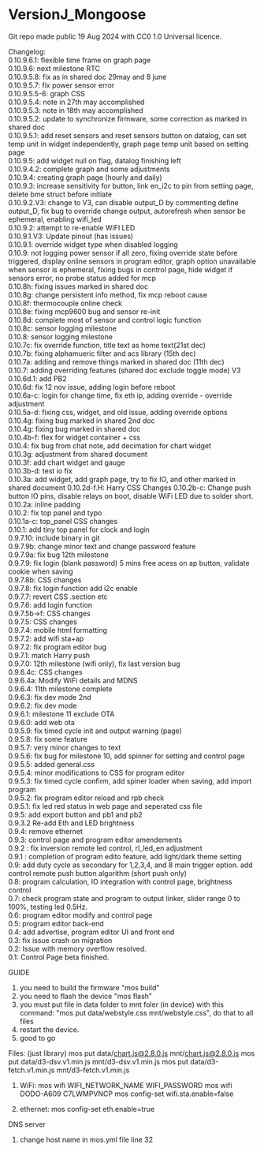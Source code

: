 # VersionJ_Mongoose

Git repo made public 19 Aug 2024 with CC0 1.0 Universal licence.

Changelog:<br/>
0.10.9.6.1: flexible time frame on graph page <br>
0.10.9.6: next milestone RTC<br>
0.10.9.5.8: fix as in shared doc 29may and 8 june<br>
0.10.9.5.7: fix power sensor error<br>
0.10.9.5.5-6: graph CSS<br>
0.10.9.5.4: note in 27th may accomplished<br>
0.10.9.5.3: note in 18th may accomplished<br>
0.10.9.5.2: update to synchronize firmware, some correction as marked in shared doc<br>
0.10.9.5.1: add reset sensors and reset sensors button on datalog, can set temp unit in widget independently, graph page temp unit based on setting page<br>
0.10.9.5: add widget null on flag, datalog finishing left<br>
0.10.9.4.2: complete graph and some adjustments<br>
0.10.9.4: creating graph page (hourly and daily)<br>
0.10.9.3: increase sensitivity for button, link en_i2c to pin from setting page, delete bme struct before initiate<br>
0.10.9.2.V3: change to V3, can disable output_D by commenting define output_D, fix bug to override change output, autorefresh when sensor be ephemeral, enabling wifi_led<br>
0.10.9.2: attempt to re-enable WiFI LED<br>
0.10.9.1.V3: Update pinout (has issues)<br>
0.10.9.1: override widget type when disabled logging<br>
0.10.9: not logging power sensor if all zero, fixing override state before triggered, display online sensors in program editor, graph option unavailable when sensor is ephemeral, fixing bugs in control page, hide widget if sensors error, no probe status added for mcp<br>
0.10.8h: fixing issues marked in shared doc<br>
0.10.8g: change persistent info method, fix mcp reboot cause<br>
0.10.8f: thermocouple online check<br>
0.10.8e: fixing mcp9600 bug and sensor re-init <br>
0.10.8d: complete most of sensor and control logic function <br>
0.10.8c: sensor logging milestone <br>
0.10.8: sensor logging milestone <br>
0.10.7c: fix override function, title text as home text(21st dec)<br>
0.10.7b: fixing alphamueric filter and acs library (15th dec)<br>
0.10.7a: adding and remove things marked in shared doc (11th dec)<br>
0.10.7: adding overriding features (shared doc exclude toggle mode) V3<br>
0.10.6d.1: add PB2<br>
0.10.6d: fix 12 nov issue, adding login before reboot<br>
0.10.6a-c: login for change time, fix eth ip, adding override - override adjustment<br>
0.10.5a-d: fixing css, widget, and old issue, adding override options<br>
0.10.4g:  fixing bug marked in shared 2nd doc<br>
0.10.4g:  fixing bug marked in shared doc<br>
0.10.4b-f: flex for widget container + css<br>
0.10.4: fix bug from chat note, add decimation for chart widget<br>
0.10.3g: adjustment from shared document<br>
0.10.3f: add chart widget and gauge<br>
0.10.3b-d: test io fix<br>
0.10.3a: add widget, add graph page, try to fix IO, and other marked in shared document
0.10.2d-f.H: Harry CSS Changes
0.10.2b-c: Change push button IO pins, disable relays on boot, disable WiFi LED due to solder short.
0.10.2a: inline padding<br>
0.10.2: fix top panel and typo<br>
0.10.1a-c: top_panel CSS changes<br>
0.10.1: add tiny top panel for clock and login <br>
0.9.7.10: include binary in git<br>
0.9.7.9b: change minor text and change password feature<br>
0.9.7.9a: fix bug 12th milestone<br>
0.9.7.9: fix login (blank password) 5 mins free acess on ap button, validate cookie when saving<br>
0.9.7.8b: CSS changes<br>
0.9.7.8: fix login function add i2c enable<br>
0.9.7.7: revert CSS .section etc<br>
0.9.7.6: add login function<br>
0.9.7.5b->f: CSS changes<br>
0.9.7.5: CSS changes<br>
0.9.7.4: mobile html formatting<br>
0.9.7.2: add wifi sta+ap<br>
0.9.7.2: fix program editor bug<br>
0.9.7.1: match Harry push<br>
0.9.7.0: 12th milestone (wifi only), fix last version bug<br>
0.9.6.4c: CSS changes<br>
0.9.6.4a: Modify WiFi details and MDNS<br>
0.9.6.4: 11th milestone complete<br>
0.9.6.3: fix dev mode 2nd <br>
0.9.6.2: fix dev mode<br>
0.9.6.1: milestone 11 exclude OTA<br>
0.9.6.0: add web ota<br>
0.9.5.9: fix timed cycle init and output warning (page) <br>
0.9.5.8: fix some feature<br>
0.9.5.7: very minor changes to text<br>
0.9.5.6: fix bug for milestone 10, add spinner for setting and control page<br>
0.9.5.5: added general.css<br>
0.9.5.4: minor modifications to CSS for program editor<br>
0.9.5.3: fix timed cycle confirm, add spiner loader when saving, add import program<br>
0.9.5.2: fix program editor reload and rpb check<br>
0.9.5.1: fix led red status in web page and seperated css file<br>
0.9.5: add export button and pb1 and pb2 <br>
0.9.3.2 Re-add Eth and LED brightness<br>
0.9.4: remove ethernet<br>
0.9.3: control page and program editor amendements<br>
0.9.2 : fix inversion remote led control, rl_led_en adjustment<br>
0.9.1 : completion of program edito feature, add light/dark theme setting<br>
0.9: add duty cycle as secondary for 1,2,3,4, and 8 main trigger option. add control remote push button algorithm (short push only)<br>
0.8: program calculation, IO integration with control page, brightness control <br>
0.7: check program state and program to output linker, slider range 0 to 100%, testing led 0.5Hz. <br>
0.6: program editor modify and control page<br>
0.5: program editor back-end<br/>
0.4: add advertise, program editor UI and front end <br/>
0.3: fix issue crash on migration <br/>
0.2: Issue with memory overflow resolved.<br />
0.1: Control Page beta finished.<br />

GUIDE
1. you need to build the firmware "mos build"
2. you need to flash the device "mos flash"
3. you must put file in data folder to mnt foler (in device) with this command: "mos put data/webstyle.css mnt/webstyle.css", do that to all files
4. restart the device.
5. good to go

Files: (just library)
mos put data/chart.js@2.8.0.js mnt/chart.js@2.8.0.js
mos put data/d3-dsv.v1.min.js mnt/d3-dsv.v1.min.js
mos put data/d3-fetch.v1.min.js mnt/d3-fetch.v1.min.js

1. WiFi:
mos wifi WIFI_NETWORK_NAME WIFI_PASSWORD
mos wifi DODO-A609 C7LWMPVNCP
mos config-set wifi.sta.enable=false

2. ethernet:
mos config-set eth.enable=true

DNS server
1. change host name in mos.yml file line 32
